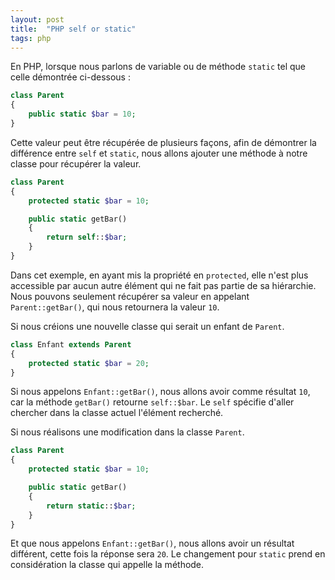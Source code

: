 ```yaml
---
layout: post
title:  "PHP self or static"
tags: php
---
```


En PHP, lorsque nous parlons de variable ou de méthode `static` tel que celle démontrée ci-dessous :
```php
class Parent
{
    public static $bar = 10;
}
```

Cette valeur peut être récupérée de plusieurs façons, afin de démontrer la différence entre `self` et `static`, nous allons ajouter une méthode à notre classe pour récupérer la valeur.

```php
class Parent
{
    protected static $bar = 10;

    public static getBar()
    {
        return self::$bar;
    }
}
```

Dans cet exemple, en ayant mis la propriété en `protected`, elle n'est plus accessible par aucun autre élément qui ne fait pas partie de sa hiérarchie. Nous pouvons seulement récupérer sa valeur en appelant `Parent::getBar()`, qui nous retournera la valeur `10`.

Si nous créions une nouvelle classe qui serait un enfant de `Parent`.

```php
class Enfant extends Parent
{
    protected static $bar = 20;
}
```

Si nous appelons `Enfant::getBar()`, nous allons avoir comme résultat `10`, car la méthode `getBar()` retourne `self::$bar`. Le `self` spécifie d'aller chercher dans la classe actuel l'élément recherché.

Si nous réalisons une modification dans la classe `Parent`.

```php
class Parent
{
    protected static $bar = 10;

    public static getBar()
    {
        return static::$bar;
    }
}
```

Et que nous appelons `Enfant::getBar()`, nous allons avoir un résultat différent, cette fois la réponse sera `20`. Le changement pour `static` prend en considération la classe qui appelle la méthode.